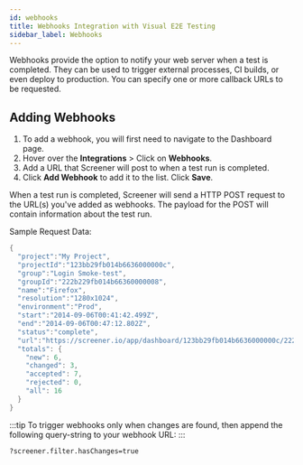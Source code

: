```yaml
---
id: webhooks
title: Webhooks Integration with Visual E2E Testing
sidebar_label: Webhooks
---
```


Webhooks provide the option to notify your web server when a test is completed. They can be used to trigger external processes, CI builds, or even deploy to production. You can specify one or more callback URLs to be requested.

## Adding Webhooks

1. To add a webhook, you will first need to navigate to the Dashboard page.
2. Hover over the **Integrations** > Click on **Webhooks**.
3. Add a URL that Screener will post to when a test run is completed.
4. Click **Add Webhook** to add it to the list. Click **Save**.

When a test run is completed, Screener will send a HTTP POST request to the URL(s) you've added as webhooks. The payload for the POST will contain information about the test run.

Sample Request Data:

```java
{
  "project":"My Project",
  "projectId":"123bb29fb014b6636000000c",
  "group":"Login Smoke-test",
  "groupId":"222b229fb014b66360000008",
  "name":"Firefox",
  "resolution":"1280x1024",
  "environment":"Prod",
  "start":"2014-09-06T00:41:42.499Z",
  "end":"2014-09-06T00:47:12.802Z",
  "status":"complete",
  "url":"https://screener.io/app/dashboard/123bb29fb014b6636000000c/222b229fb014b66360000008",
  "totals": {
    "new": 6,
    "changed": 3,
    "accepted": 7,
    "rejected": 0,
    "all": 16
  }
}
```

:::tip
To trigger webhooks only when changes are found, then append the following query-string to your webhook URL:
:::

```
?screener.filter.hasChanges=true
```
